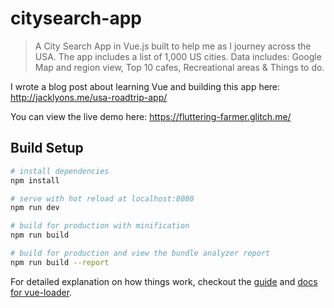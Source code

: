 # citysearch-app

> A City Search App in Vue.js built to help me as I journey across the USA.
> The app includes a list of 1,000 US cities.
> Data includes: Google Map and region view, Top 10 cafes, Recreational areas & Things to do.

I wrote a blog post about learning Vue and building this app here: http://jacklyons.me/usa-roadtrip-app/

You can view the live demo here: https://fluttering-farmer.glitch.me/

## Build Setup

``` bash
# install dependencies
npm install

# serve with hot reload at localhost:8080
npm run dev

# build for production with minification
npm run build

# build for production and view the bundle analyzer report
npm run build --report
```

For detailed explanation on how things work, checkout the [guide](http://vuejs-templates.github.io/webpack/) and [docs for vue-loader](http://vuejs.github.io/vue-loader).
